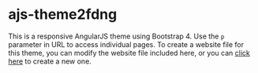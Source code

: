 # ajs-theme2fdng
This is a responsive AngularJS theme using Bootstrap 4.  Use the `p` parameter in URL to access individual pages.  To create a website file for this theme, you can modify the website file included here, or you can [click here](http://emrickj.github.io/gwc) to create a new one.
